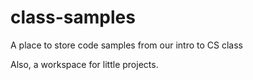 # class-samples
A place to store code samples from our intro to CS class

Also, a workspace for little projects. 
